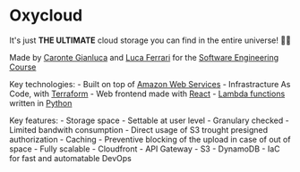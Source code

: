 # Oxycloud 

It's just **THE ULTIMATE** cloud storage you can find in the entire universe! 🌌🚀

Made by [Caronte Gianluca](https://github.com/Janluke0) and [Luca Ferrari](https://github.com/frittatelle) for the [Software Engineering Course](https://simonemerlini.it/sweng/) 

Key technologies:
    - Built on top of [Amazon Web Services](https://aws.amazon.com/)
    - Infrastracture As Code, with [Terraform](https://www.terraform.io/)
    - Web frontend made with [React](https://reactjs.org/)
    - [Lambda functions](https://aws.amazon.com/lambda/) written in [Python](https://python.org/)

Key features:
    - Storage space
        - Settable at user level
        - Granulary checked
    - Limited bandwith consumption
        - Direct usage of S3 trought presigned authorization
        - Caching
        - Preventive blocking of the upload in case of out of space 
    - Fully scalable
        - Cloudfront 
        - API Gateway
        - S3 
        - DynamoDB
    - IaC for fast and automatable DevOps
